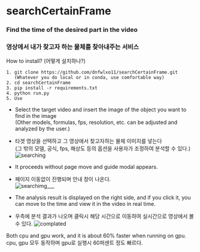 # searchCertainFrame
### Find the time of the desired part in the video
### 영상에서 내가 찾고자 하는 물체를 찾아내주는 서비스

How to install? (어떻게 설치하나?)  

```  
1. git clone https://github.com/dnfwlxo11/searchCertainFrame.git  
   (Whatever you do local or in conda, use comfortable way)  
2. cd searchCertainFrame  
3. pip install -r requirements.txt  
4. python run.py  
5. Use  
```  

 - Select the target video and insert the image of the object you want to find in the image  
 (Other models, formulas, fps, resolution, etc. can be adjusted and analyzed by the user.)  
  - 타겟 영상을 선택하고 그 영상에서 찾고자하는 물체 이미지를 넣는다  
  (그 밖의 모델, 공식, fps, 해상도 등의 옵션을 사용자가 조정하여 분석할 수 있다.)  
![searching](https://user-images.githubusercontent.com/32836490/122887925-4f040100-d37c-11eb-84cf-fe766610d811.png)
    
  
  
 - It proceeds without page move and guide modal appears.  
 - 페이지 이동없이 진행되며 안내 창이 나온다.  
![searchimg___](https://user-images.githubusercontent.com/32836490/122888243-a013f500-d37c-11eb-837d-f6333973d1df.png)
  
 - The analysis result is displayed on the right side, and if you click it, you can move to the time and view it in the video in real time.  
 - 우측에 분석 결과가 나오며 클릭시 해당 시간으로 이동하여 실시간으로 영상에서 볼 수 있다.
![complated](https://user-images.githubusercontent.com/32836490/122888381-c89bef00-d37c-11eb-9e6c-85d40450cefd.png)


Both cpu and gpu work, and it is about 60% faster when running on gpu.  
cpu, gpu 모두 동작하며 gpu로 실행시 60퍼센트 정도 빠르다.  
